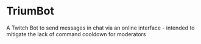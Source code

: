 # TriumBot
A Twitch Bot to send messages in chat via an online interface - intended to mitigate the lack of command cooldown for moderators
